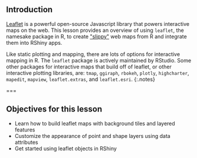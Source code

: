 ---
---

## Introduction

[Leaflet](http://leafletjs.com/) is a powerful open-source Javascript library that powers interactive maps on the web. This lesson provides an overview of using `leaflet`, the namesake package in R, to create ["slippy"](https://wiki.openstreetmap.org/wiki/Slippy_Map) web maps from R and integrate them into RShiny apps. 

Like static plotting and mapping, there are lots of options for interactive mapping in R. The `leaflet` package is actively maintained by RStudio. Some other packages for interactive maps that build off of leaflet, or other interactive plotting libraries, are: `tmap`, `ggiraph`, `rbokeh`, `plotly`, `highcharter`, `mapedit`, `mapview`, `leaflet.extras`, and `leaflet.esri`.
{:.notes}

===

## Objectives for this lesson

* Learn how to build leaflet maps with background tiles and layered features
* Customize the appearance of point and shape layers using data attributes
* Get started using leaflet objects in RShiny
